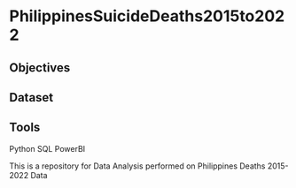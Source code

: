 # PhilippinesSuicideDeaths2015to2022
## Objectives


## Dataset


## Tools
Python
SQL
PowerBI


This is a repository for Data Analysis performed on Philippines Deaths 2015-2022 Data 
